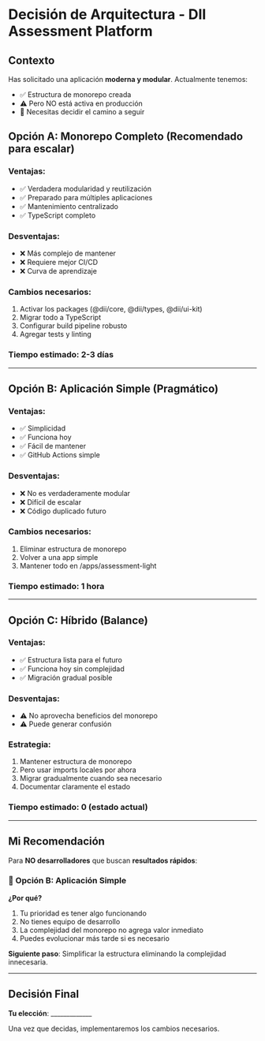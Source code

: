 # Decisión de Arquitectura - DII Assessment Platform

## Contexto
Has solicitado una aplicación **moderna y modular**. Actualmente tenemos:
- ✅ Estructura de monorepo creada
- ⚠️ Pero NO está activa en producción
- 🤔 Necesitas decidir el camino a seguir

## Opción A: Monorepo Completo (Recomendado para escalar)

### Ventajas:
- ✅ Verdadera modularidad y reutilización
- ✅ Preparado para múltiples aplicaciones
- ✅ Mantenimiento centralizado
- ✅ TypeScript completo

### Desventajas:
- ❌ Más complejo de mantener
- ❌ Requiere mejor CI/CD
- ❌ Curva de aprendizaje

### Cambios necesarios:
1. Activar los packages (@dii/core, @dii/types, @dii/ui-kit)
2. Migrar todo a TypeScript
3. Configurar build pipeline robusto
4. Agregar tests y linting

### Tiempo estimado: 2-3 días

---

## Opción B: Aplicación Simple (Pragmático)

### Ventajas:
- ✅ Simplicidad
- ✅ Funciona hoy
- ✅ Fácil de mantener
- ✅ GitHub Actions simple

### Desventajas:
- ❌ No es verdaderamente modular
- ❌ Difícil de escalar
- ❌ Código duplicado futuro

### Cambios necesarios:
1. Eliminar estructura de monorepo
2. Volver a una app simple
3. Mantener todo en /apps/assessment-light

### Tiempo estimado: 1 hora

---

## Opción C: Híbrido (Balance)

### Ventajas:
- ✅ Estructura lista para el futuro
- ✅ Funciona hoy sin complejidad
- ✅ Migración gradual posible

### Desventajas:
- ⚠️ No aprovecha beneficios del monorepo
- ⚠️ Puede generar confusión

### Estrategia:
1. Mantener estructura de monorepo
2. Pero usar imports locales por ahora
3. Migrar gradualmente cuando sea necesario
4. Documentar claramente el estado

### Tiempo estimado: 0 (estado actual)

---

## Mi Recomendación

Para **NO desarrolladores** que buscan **resultados rápidos**:

### 🎯 Opción B: Aplicación Simple

**¿Por qué?**
1. Tu prioridad es tener algo funcionando
2. No tienes equipo de desarrollo
3. La complejidad del monorepo no agrega valor inmediato
4. Puedes evolucionar más tarde si es necesario

**Siguiente paso**: Simplificar la estructura eliminando la complejidad innecesaria.

---

## Decisión Final

**Tu elección**: _____________

Una vez que decidas, implementaremos los cambios necesarios.